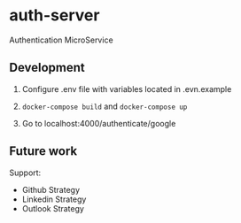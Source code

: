 # auth-server

Authentication MicroService

## Development

1. Configure .env file with variables located in .evn.example

2. `docker-compose build` and `docker-compose up`

3. Go to localhost:4000/authenticate/google

## Future work

Support:

-   Github Strategy
-   Linkedin Strategy
-   Outlook Strategy
